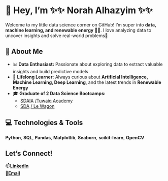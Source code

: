 
# 👋 Hey, I’m ✨✨ Norah Alhazyim ✨✨

Welcome to my little data science corner on GitHub! I’m super into **data, machine learning, and renewable energy** 🌱🌞. I love analyzing data to uncover insights and solve real-world problems🚀
 

## 🌟 About Me  
- 📊 **Data Enthusiast:** Passionate about exploring data to extract valuable insights and build predictive models  
- 🧠 **Lifelong Learner:** Always curious about **Artificial Intelligence, Machine Learning, Deep Learning**, and the latest trends in **Renewable Energy**  
- 🎓 **Graduate of 2 Data Science Bootcamps:**  
   - [SDAIA](https://sdaia.gov.sa/en/default.aspx) [/Tuwaiq Academy](https://tuwaiq.edu.sa/)
   - [SDA](https://sda.edu.sa/ar)  [/ Le Wagon](https://www.lewagon.com/)


## 💻 Technologies & Tools  
**Python**, **SQL**, **Pandas**, **Matplotlib**, **Seaborn**, **scikit-learn**, **OpenCV**  


## Let’s Connect!  
📫[**LinkedIn**](https://www.linkedin.com/in/noura-yousef-alhazyim/)  
📧[**Email**](mailto:nouraalhazyim@gmail.com)  


<!---
Nouraalhazyim/Nouraalhazyim is a ✨ special ✨ repository because its `README.md` (this file) appears on your GitHub profile.
You can click the Preview link to take a look at your changes.
--->
